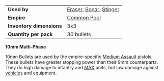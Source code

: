 |                          |                                                                                              |
| ------------------------ | -------------------------------------------------------------------------------------------- |
| **Used by**              | [Eraser](../items/Eraser.md), [Spear](../weapons/Spear.md), [Stinger](../weapons/Stinger.md) |
| **Empire**               | [Common Pool](../terminology/Common_Pool.md)                                                 |
| **Inventory dimensions** | 3x3                                                                                          |
| **Quantity per pack**    | 30 bullets                                                                                   |

**10mm Multi-Phase**

10mm Bullets are used by the empire-specific
[Medium Assault](../certifications/Medium_Assault.md) pistols. These bullets
have greater stopping power than their 9mm counterparts. They do high damage to
infantry and [MAX](../armor/Mechanized_Assault_Exo-Suit.md) units, but low
damage against [vehicles](../vehicles/Vehicle.md) and equipment.
